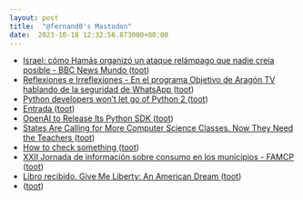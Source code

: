 ```yaml
---
layout: post
title:  "@fernand0's Mastodon"
date:  2023-10-18 12:32:56.873000+00:00
---
```

*  [Israel: cómo Hamás organizó un ataque relámpago que nadie creía posible - BBC News Mundo ](https://www.bbc.com/mundo/articles/c25we958pwq) ([toot](https://mastodon.social/@fernand0/111256035447757534))
*  [
         Reflexiones e Irreflexiones - En el programa Objetivo de Aragón TV hablando de la seguridad de WhatsApp
       ](http://fernand0.blogalia.com//historias/7876) ([toot](https://mastodon.social/@fernand0/111255976072197340))
*  [Python developers won’t let go of Python 2 ](https://www.infoworld.com/article/3707798/python-developers-wont-let-go-of-python-2.htm) ([toot](https://mastodon.social/@fernand0/111255793197363246))
*  [Entrada ](https://www.flickr.com/photos/fernand0/53266227197) ([toot](https://mastodon.social/@fernand0/111255697918568066))
*  [OpenAI to Release Its Python SDK ](https://analyticsindiamag.com/openai-to-release-its-python-sdk) ([toot](https://mastodon.social/@fernand0/111255577528081219))
*  [States Are Calling for More Computer Science Classes. Now They Need the Teachers ](https://www.edweek.org/teaching-learning/states-are-calling-for-more-computer-science-classes-now-they-need-the-teachers/2023/1) ([toot](https://mastodon.social/@fernand0/111255327677935751))
*  [How to check something  ](https://shkspr.mobi/blog/2023/09/how-to-check-something-isnt-an-email-address) ([toot](https://mastodon.social/@fernand0/111255122688093945))
*  [XXII Jornada de información sobre consumo en los municipios - FAMCP ](https://www.famcp.es/agenda1/xxii-jornada-de-informacion-sobre-consumo-en-los-municipios) ([toot](https://mastodon.social/@fernand0/111254880890450554))
*  [Libro recibido. Give Me Liberty: An American Dream ](https://fotografiasenmovimiento.wordpress.com/2023/10/03/libro-recibido-give-me-liberty-an-american-dream) ([toot](https://mastodon.social/@fernand0/111254868472548446))
*  [ ](https://jvm.social/@jorge) ([toot](https://mastodon.social/@fernand0/111254427729718195))
